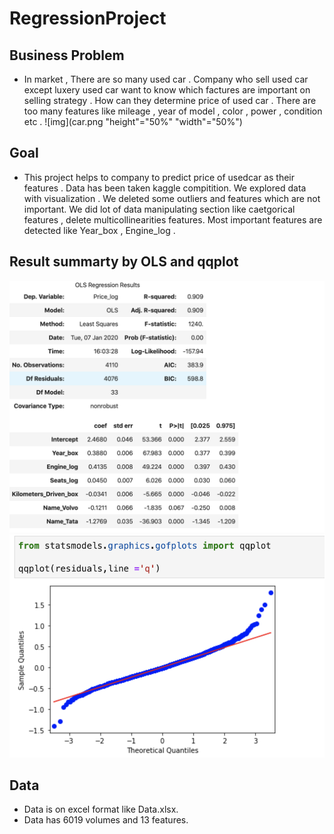 # RegressionProject

## Business Problem
  - In market , There are so many used car . Company who sell used car except luxery used car want to know which factures are important on selling strategy . How can they determine price of used car . There are too many features like mileage , year of model , color , power , condition etc . 
![img](car.png "height"="50%" "width"="50%")
  

## Goal

- This project helps to company to predict price  of usedcar as their features . Data has been taken kaggle compitition. We explored data with visualization . We deleted some outliers and features which are not important. We did lot of data manipulating section like caetgorical features , delete multicollinearities features. Most important features are detected like Year_box , Engine_log .

## Result summarty by OLS and qqplot

![ols](ols.png)
![qqplot](qqplot.png)

## Data
 - Data is on excel format like Data.xlsx.
 - Data has 6019 volumes and 13 features.
